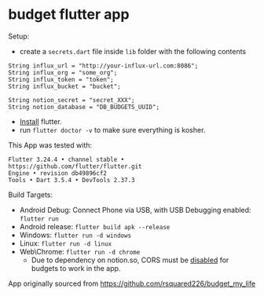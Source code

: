 # budget flutter app

Setup:

 - create a `secrets.dart` file inside `lib` folder with the following contents

```
String influx_url = "http://your-influx-url.com:8086";
String influx_org = "some_org";
String influx_token = "token";
String influx_bucket = "bucket";

String notion_secret = "secret_XXX";
String notion_database = "DB_BUDGETS_UUID";

```

 - [Install](https://docs.flutter.dev/get-started/install) flutter.
 - run `flutter doctor -v` to make sure everything is kosher.
 
This App was tested with:
 
```
Flutter 3.24.4 • channel stable • https://github.com/flutter/flutter.git
Engine • revision db49896cf2
Tools • Dart 3.5.4 • DevTools 2.37.3
```

Build Targets:

 - Android Debug: Connect Phone via USB, with USB Debugging enabled: `flutter run`
 - Android release: `flutter build apk --release`
 - Windows: `flutter run -d windows`
 - Linux: `flutter run -d linux`
 - Web\Chrome: `flutter run -d chrome`
   - Due to dependency on notion.so, CORS must be [disabled](https://stackoverflow.com/questions/65630743/how-to-solve-flutter-web-api-cors-error-only-with-dart-code) for budgets to work in the app.

App originally sourced from https://github.com/rsquared226/budget_my_life
